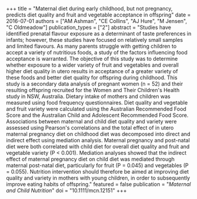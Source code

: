 +++
title = "Maternal diet during early childhood, but not pregnancy, predicts diet quality and fruit and vegetable acceptance in offspring"
date = 2016-07-01
authors = ["AM Ashman", "CE Collins", "AJ Hure", "M Jensen", "C Oldmeadow"]
publication_types = ["2"]
abstract = "Studies have identified prenatal flavour exposure as a determinant of taste preferences in infants; however, these studies have focused on relatively small samples and limited flavours. As many parents struggle with getting children to accept a variety of nutritious foods, a study of the factors influencing food acceptance is warranted. The objective of this study was to determine whether exposure to a wider variety of fruit and vegetables and overall higher diet quality in utero results in acceptance of a greater variety of these foods and better diet quality for offspring during childhood. This study is a secondary data analysis of pregnant women (n = 52) and their resulting offspring recruited for the Women and Their Children's Health study in NSW, Australia. Dietary intake of mothers and children was measured using food frequency questionnaires. Diet quality and vegetable and fruit variety were calculated using the Australian Recommended Food Score and the Australian Child and Adolescent Recommended Food Score. Associations between maternal and child diet quality and variety were assessed using Pearson's correlations and the total effect of in utero maternal pregnancy diet on childhood diet was decomposed into direct and indirect effect using mediation analysis. Maternal pregnancy and post-natal diet were both correlated with child diet for overall diet quality and fruit and vegetable variety (P < 0.001). Mediation analyses showed that the indirect effect of maternal pregnancy diet on child diet was mediated through maternal post-natal diet, particularly for fruit (P = 0.045) and vegetables (P = 0.055). Nutrition intervention should therefore be aimed at improving diet quality and variety in mothers with young children, in order to subsequently improve eating habits of offspring."
featured = false
publication = "*Maternal and Child Nutrition*"
doi = "10.1111/mcn.12151"
+++

